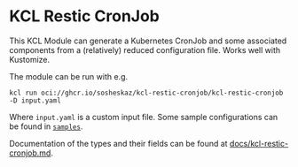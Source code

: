 # KCL Restic CronJob

This KCL Module can generate a Kubernetes CronJob and some associated components from a (relatively)
reduced configuration file. Works well with Kustomize.

The module can be run with e.g.

```
kcl run oci://ghcr.io/sosheskaz/kcl-restic-cronjob/kcl-restic-cronjob -D input.yaml
```

Where `input.yaml` is a custom input file. Some sample configurations can be found in
[`samples`](./samples/).

Documentation of the types and their fields can be found at [docs/kcl-restic-cronjob.md](docs/kcl-restic-cronjob.md#input).
